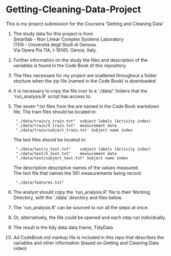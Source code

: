# Getting-Cleaning-Data-Project
This is my project submission for the Coursera 'Getting and Cleaning Data'

1. The study data for this project is from  
	Smartlab - Non Linear Complex Systems Laboratory                                                                      
	ITEN - Università degli Studi di Genova.                                                                               
	Via Opera Pia 11A, I-16145, Genoa, Italy.                                                                               
    
2. Further information on the study the files and description of the variables is found in the Code Book of this repository.
3. The files necessare for my project are scattered throughout a folder stucture when the zip file (named in the Code Book) is downloaded
4. It is necessary to copy the file over to a './data/' folders that the 'run_analysis.R' script has access to.
5. The seven *.txt files from the are named in the Code Book markdown file.
	The train files should be located in:

		"./data/train/y_train.txt"  subject labels (Activity index)	                             			
		"./data/train/X_train.txt"  measurement data
		"./data/train/subject_train.txt' Subject name index
		
	The test files should be located in:	
	
		"./data/test/y_test.txt"    subject labels (Activity index)							
		"./data/test/X_test.txt"    measurement data
		"./data/test/subject_test.txt" Subject name index
		
	The description descriptive names of the values measured.								
    	The text file that names the 561 measurements being record:
    	
		"./data/features.txt" 

6. The analyst should copy the 'run_analysis.R' file to their Working Directory, with the './data' directory and files below.
7. The 'run_analysis.R' can be sourced to run all the steps at once.
8. Or, alternatively, the file could be opened and each step run individually.
9. The result is the tidy data data.frame, TidyData
9. Ad CodeBook.md markup file is included in this repo that describes the variables and other information (based on Getting and Cleaning Data video)


 
